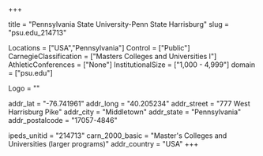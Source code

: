 
+++

title = "Pennsylvania State University-Penn State Harrisburg"
slug = "psu.edu_214713"

Locations = ["USA","Pennsylvania"]
Control = ["Public"]
CarnegieClassification = ["Masters Colleges and Universities I"]
AthleticConferences = ["None"]
InstitutionalSize = ["1,000 - 4,999"]
domain = ["psu.edu"]

Logo = ""

addr_lat = "-76.741961"
addr_long = "40.205234"
addr_street = "777 West Harrisburg Pike"
addr_city = "Middletown"
addr_state = "Pennsylvania"
addr_postalcode = "17057-4846"

ipeds_unitid = "214713"
carn_2000_basic = "Master's Colleges and Universities (larger programs)"
addr_country = "USA"
+++
    

